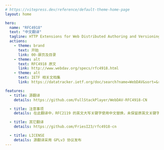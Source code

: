 ```yaml
---
# https://vitepress.dev/reference/default-theme-home-page
layout: home

hero:
  name: "RFC4918"
  text: "中文翻译"
  tagline: HTTP Extensions for Web Distributed Authoring and Versioning (WebDAV)
  actions:
    - theme: brand
      text: 开始
      link: 00-扉页及目录
    - theme: alt
      text: RFC4918 原文
      link: http://www.webdav.org/specs/rfc4918.html
    - theme: alt
      text: IETF 相关文档集
      link: https://datatracker.ietf.org/doc/search?name=WebDAV&sort=&rfcs=on&activedrafts=on&by=group&group=

features:
  - title: 源翻译
    details: https://github.com/FullStackPlayer/WebDAV-RFC4918-CN

  - title: 注意事项
    details: 在此翻译中，RFC2119 的英文大写关键字使用中文替换，未保留原英文关键字。读者应参见原文以确保准确性。

  - title: 其它翻译
    details: https://github.com/FriesI23/rfc4918-cn

  - title: LICENSE
    details: 源翻译采用 GPLv3 协议发布
---
```

